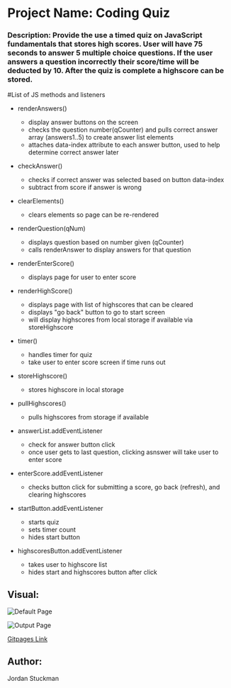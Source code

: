 # Project Name: Coding Quiz

### Description: Provide the use a timed quiz on JavaScript fundamentals that stores high scores. User will have 75 seconds to answer 5 multiple choice questions. If the user answers a question incorrectly their score/time will be deducted by 10. After the quiz is complete a highscore can be stored.

#List of JS methods and listeners

* renderAnswers()
  * display answer buttons on the screen
  * checks the question number(qCounter) and pulls correct answer array (answers1..5) to create answer list elements
  * attaches data-index attribute to each answer button, used to help determine correct answer later

* checkAnswer()
  * checks if correct answer was selected based on button data-index
  * subtract from score if answer is wrong

* clearElements()
  * clears elements so page can be re-rendered

* renderQuestion(qNum)
  * displays question based on number given (qCounter)
  * calls renderAnswer to display answers for that question

* renderEnterScore()
  * displays page for user to enter score

* renderHighScore()
  * displays page with list of highscores that can be cleared
  * displays "go back" button to go to start screen
  * will display highscores from local storage if available via storeHighscore
  
* timer()
  * handles timer for quiz
  * take user to enter score screen if time runs out

* storeHighscore()
  * stores highscore in local storage

* pullHighscores()
  * pulls highscores from storage if available

* answerList.addEventListener
  * check for answer button click
  * once user gets to last question, clicking asnswer will take user to enter score

* enterScore.addEventListener
  * checks button click for submitting a score, go back (refresh), and clearing highscores
  
* startButton.addEventListener
  * starts quiz
  * sets timer count
  * hides start button

* highscoresButton.addEventListener
  * takes user to highscore list
  * hides start and highscores button after click
  
## Visual:
![Default Page]()

![Output Page]()

[Gitpages Link](https://jordanks93.github.io/CodingQuiz/)


## Author: 
Jordan Stuckman
